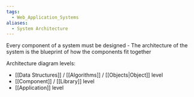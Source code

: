 ```yaml
---
tags:
  - Web_Application_Systems
aliases:
  - System Architecture
---
```

Every component of a system must be designed - The architecture of the system is the blueprint of how the components fit together


Architecture diagram levels:
- [[Data Structures]] / [[Algorithms]] / [[Objects|Object]] level
- [[Component]] / [[Library]] level
- [[Application]] level